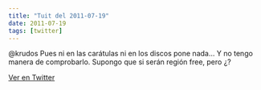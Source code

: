```yaml
---
title: "Tuit del 2011-07-19"
date: 2011-07-19
tags: [twitter]
---
```


@krudos Pues ni en las carátulas ni en los discos pone nada... Y no tengo manera de comprobarlo. Supongo que si serán región free, pero ¿?



[Ver en Twitter](https://twitter.com/i/web/status/93438142773862400)
